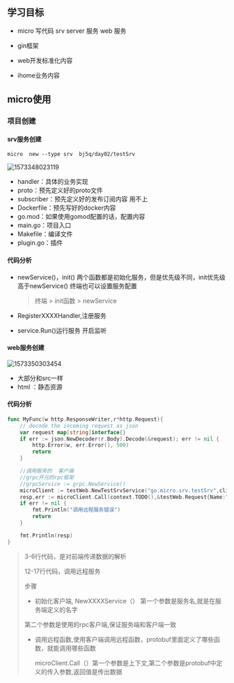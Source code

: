 ## 学习目标

+ micro 写代码     srv   server  服务    web  服务



+ gin框架



+ web开发标准化内容



+ ihome业务内容

## micro使用

### 项目创建

#### srv服务创建

```
micro  new --type srv  bj5q/day02/testSrv
```



![1573348023119](C:\Users\GodYoung\Desktop\代码\day02\assets\1573348023119.png)

+ handler：具体的业务实现
+ proto：预先定义好的proto文件
+ subscriber：预先定义好的发布订阅内容  用不上
+ Dockerfile：预先写好的docker内容
+ go.mod：如果使用gomod配置的话，配置内容
+ main.go：项目入口
+ Makefile：编译文件
+ plugin.go：插件 

#### 代码分析

+ newService()，init() 两个函数都是初始化服务，但是优先级不同，init优先级高于newService()   终端也可以设置服务配置

  > 终端 >  init函数  >  newService

+ RegisterXXXXHandler,注册服务

+ service.Run()运行服务  开启监听

#### web服务创建

![1573350303454](C:\Users\GodYoung\Desktop\代码\day02\assets\1573350303454.png)

+ 大部分和src一样
+ html ：静态资源

#### 代码分析

```go
func MyFunc(w http.ResponseWriter,r*http.Request){
	// decode the incoming request as json
	var request map[string]interface{}
	if err := json.NewDecoder(r.Body).Decode(&request); err != nil {
		http.Error(w, err.Error(), 500)
		return
	}

	//调用服务的  客户端
	//grpc开元的rpc框架
	//grpcService := grpc.NewService()
	microClient := testWeb.NewTestSrvService("go.micro.srv.testSrv",client.DefaultClient)
	resp,err := microClient.Call(context.TODO(),&testWeb.Request{Name:"bj5q"})
	if err != nil {
		fmt.Println("调用远程服务错误")
		return
	}

	fmt.Println(resp)
}
```

>  3-6行代码，是对前端传递数据的解析
>
> 12-17行代码，调用远程服务
>
> 步骤
>
> +  初始化客户端,  NewXXXXService（）   第一个参数是服务名,就是在服务端定义的名字
>
>   第二个参数是使用的rpc客户端,保证服务端和客户端一致
>
> + 调用远程函数,使用客户端调用远程函数，protobuf里面定义了哪些函数，就能调用哪些函数
>
>   microClient.Call（）第一个参数是上下文,第二个参数是protobuf中定义的传入参数,返回值是传出数据